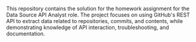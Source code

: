 This repository contains the solution for the homework assignment for the Data Source API Analyst role. The project focuses on using GitHub's REST API to extract data related to repositories, commits, and contents, while demonstrating knowledge of API interaction, troubleshooting, and documentation.
